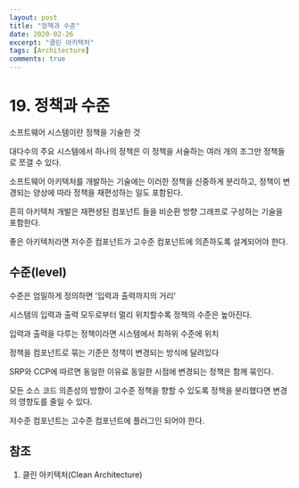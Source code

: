 ```yaml
---
layout: post
title: "정책과 수준"
date: 2020-02-26
excerpt: "클린 아키텍처"
tags: [Architecture]
comments: true
---
```


# 19. 정책과 수준

소프트웨어 시스템이란 정책을 기술한 것

대다수의 주요 시스템에서 하나의 정책은 이 정책을 서술하는 여러 개의 조그만 정책들로 쪼갤 수 있다.

소프트웨어 아키텍처를 개발하는 기술에는 이러한 정책을 신중하게 분리하고, 정책이 변경되는 양상에 따라 정책을 재편성하는 일도 포함된다.

흔히 아키텍처 개발은 재편셩된 컴포넌트 들을 비순환 방향 그래프로 구성하는 기술을 포함한다. 

좋은 아키텍처라면 저수준 컴포넌트가 고수준 컴포넌트에 의존하도록 설계되어야 한다.

## 수준(level)

수준은 엄밀하게 정의하면 '입력과 출력까지의 거리'

시스템의 입력과 출력 모두로부터 멀리 위치할수록 정책의 수준은 높아진다.

입력과 출력을 다루는 정책이라면 시스템에서 최하위 수준에 위치



정책을 컴포넌트로 묶는 기준은 정책이 변경되는 방식에 달려있다

SRP와 CCP에 따르면 동일한 이유료 동일한 시점에 변경되는 정책은 함께 묶인다.

모든 소스 코드 의존성의 방향이 고수준 정책을 향할 수 있도록 정책을 분리했다면 변경의 영향도를 줄일 수 있다.

저수준 컴포넌트는 고수준 컴포넌트에 플러그인 되어야 한다.

## 참조

1. 클린 아키텍처(Clean Architecture)

